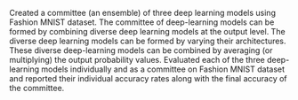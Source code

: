 Created a committee (an ensemble) of three deep learning models using Fashion MNIST dataset.
The committee of deep-learning models can be formed by combining diverse deep learning models
at the output level. The diverse deep learning models can be formed by varying their architectures.
These diverse deep-learning models can be combined by averaging (or multiplying) the output
probability values. Evaluated each of the three deep-learning models individually and as a
committee on Fashion MNIST dataset and reported their individual accuracy rates along with the
final accuracy of the committee.
